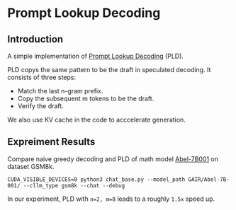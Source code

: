 
# Prompt Lookup Decoding

## Introduction

A simple implementation of [Prompt Lookup Decoding](https://github.com/apoorvumang/prompt-lookup-decoding) (PLD).

PLD copys the same pattern to be the draft in speculated decoding. It consists of three steps:
* Match the last n-gram prefix.
* Copy the subsequent m tokens to be the draft.
* Verify the draft. 

We also use KV cache in the code to acccelerate generation.

## Expreiment Results

Compare naive greedy decoding and PLD of math model [Abel-7B001](https://huggingface.co/GAIR/Abel-7B-001) on dataset GSM8k.

```
CUDA_VISIBLE_DEVICES=0 python3 chat_base.py --model_path GAIR/Abel-7B-001/ --cllm_type gsm8k --chat --debug
```

In our experiment, PLD with `n=2, m=8` leads to a roughly `1.5x` speed up.



